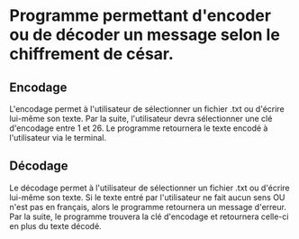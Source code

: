 # Programme permettant d'encoder ou de décoder un message selon le chiffrement de césar.

## Encodage
L'encodage permet à l'utilisateur de sélectionner un fichier .txt ou d'écrire lui-même son texte.
Par la suite, l'utilisateur devra sélectionner une clé d'encodage entre 1 et 26.
Le programme retournera le texte encodé à l'utilisateur via le terminal.

## Décodage
Le décodage permet à l'utilisateur de sélectionner un fichier .txt ou d'écrire lui-même son texte.
Si le texte entré par l'utilisateur ne fait aucun sens OU n'est pas en français, alors le programme retournera un message d'erreur.
Par la suite, le programme trouvera la clé d'encodage et retournera celle-ci en plus du texte décodé.
